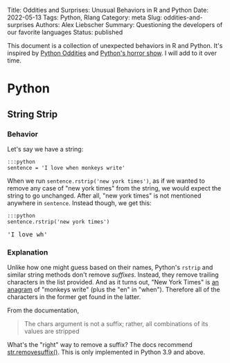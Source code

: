 Title: Oddities and Surprises: Unusual Behaviors in R and Python
Date: 2022-05-13
Tags: Python, Rlang
Category: meta
Slug: oddities-and-surprises
Authors: Alex Liebscher
Summary: Questioning the developers of our favorite languages
Status: published

This document is a collection of unexpected behaviors in R and Python. It's inspired by [Python Oddities](https://treyhunner.com/python-oddities/resources.html) and [Python's horror show](https://github.com/pablogsal/python-horror-show). I will add to it over time.

# Python

## String Strip

### Behavior

Let's say we have a string:

    :::python
    sentence = 'I love when monkeys write'

When we run `sentence.rstrip('new york times')`, as if we wanted to remove any case of "new york times" from the string, we would expect the string to go unchanged. After all, "new york times" is not mentioned anywhere in `sentence`. Instead though, we get this:

    :::python
    sentence.rstrip('new york times')

<pre class="code-output">'I love wh'</pre>

### Explanation

Unlike how one might guess based on their names, Python's `rstrip` and similar string methods don't remove *suffixes*. Instead, they remove trailing characters in the list provided. And as it turns out, "New York Times" is [an anagram](https://en.wikipedia.org/wiki/Anagram) of "monkeys write" (plus the "en" in "when"). Therefore all of the characters in the former get found in the latter.

From the documentation,

> The chars argument is not a suffix; rather, all combinations of its values are stripped

What's the "right" way to remove a suffix? The docs recommend [str.removesuffix()](https://docs.python.org/3/library/stdtypes.html#str.removesuffix). This is only implemented in Python 3.9 and above.